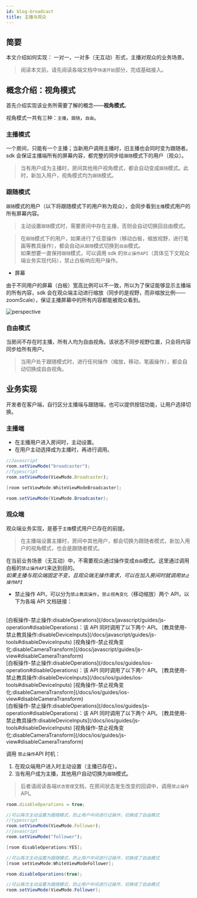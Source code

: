 ```yaml
---
id: blog-broadcast
title: 主播与观众
---
```


## 简要

本文介绍如何实现： 一对一，一对多（无互动）形式，主播对观众的业务场景。

>阅读本文前，请先阅读各端文档中`快速开始`部分，完成基础接入。

## 概念介绍：视角模式<span class="anchor" id="viewmode">

首先介绍实现该业务所需要了解的概念——**视角模式**。

视角模式一共有三种：`主播`，`跟随`，`自由`。

### 主播模式

一个房间，只能有一个主播；当新用户调用主播时，旧主播也会同时变为跟随者。  
sdk 会保证主播端所有的屏幕内容，都完整的同步给`跟随`模式下的用户（观众）。

>当有用户成为主播时，房间其他用户视角模式，都会自动变成`跟随`模式。此时，新加入用户，视角模式均为`跟随`模式。

### 跟随模式

`跟随`模式的用户（以下将跟随模式下的用户称为观众），会同步看到`主播`模式用户的所有屏幕内容。  

>主动设置`跟随`模式时，需要房间中存在主播，否则会自动切换回自由模式。

>在`跟随`模式下的用户，如果进行了任意操作（移动白板，缩放视野，进行笔画等教具操作），都会自动从`跟随`模式切换到`自由`模式。  
如果想要一直保持`跟随`模式，可以调用 sdk 的`禁止操作API`（具体见下文观众端业务实现代码），禁止白板响应用户操作。
 
* 屏幕

由于不同用户的屏幕（白板）宽高比例可以不一致，所以为了保证能够显示主播端的所有内容，sdk 会在观众端主动进行缩放（同步的是视野，而非缩放比例——zoomScale），保证主播屏幕中的所有内容都能被观众看到。

![perspective](/screenshot/perspective.jpeg)

### 自由模式

当房间不存在时主播，所有人均为自由视角。该状态不同步视野位置，只会将内容同步给所有用户。

>当用户处于跟随模式时，进行任何操作（缩放，移动，笔画操作），都会自动切换成自由视角。  

## 业务实现<span class="anchor" id="implement">

开发者在客户端，自行区分主播端与跟随端，也可以提供按钮功能，让用户选择切换。

### 主播端

* 在主播用户进入房间时，主动设置。
* 在用户主动选择成为主播时，再进行调用。

<!--DOCUSAURUS_CODE_TABS-->
<!--Web-->
```typescript
//Javascript 
room.setViewMode("broadcaster");
//Typescript
room.setViewMode(ViewMode.Broadcaster);
```
<!--iOS/Objective-C-->
```Objective-C
[room setViewMode:WhiteViewModeBroadcaster];
```
<!--Android/Java-->
```Java
room.setViewMode(ViewMode.Broadcaster);
```

<!--END_DOCUSAURUS_CODE_TABS-->

### 观众端

观众端业务实现，是基于`主播`模式用户已存在的前提。

>在主播端设置主播时，房间中其他用户，都会切换为跟随者模式，新加入用户的视角模式，也会是跟随者模式。

在当前业务场景（无互动）中，不需要观众通过操作变成`自由`模式。这里通过调用白板的`禁止操作API`来达到目的。  
*如果主播与观众端固定不变，且观众端无操作需求，可以在加入房间时就调用`禁止操作API`*

* 禁止操作 API，可以分为`禁止教具操作`，`禁止视角变化`（移动缩放）两个 API，以下为各端 API 文档链接：

<!--DOCUSAURUS_CODE_TABS-->
<!--Web/Typescript-->
<br>
[白板操作-禁止操作:disableOperations](/docs/javascript/guides/js-operation#disableOperations)：该 API 同时调用了以下两个 API。  
[教具使用-禁止教具操作:disableDeviceInputs](/docs/javascript/guides/js-tools#disableDeviceInputs)  
[视角操作-禁止视角变化:disableCameraTransform](/docs/javascript/guides/js-view#disableCameraTransform)
<!--iOS/Objective-C-->
<br>
[白板操作-禁止操作:disableOperations](/docs/ios/guides/ios-operation#disableOperations)：该 API 同时调用了以下两个 API。  
[教具使用-禁止教具操作:disableDeviceInputs](/docs/ios/guides/ios-tools#disableDeviceInputs)  
[视角操作-禁止视角变化:disableCameraTransform](/docs/ios/guides/ios-view#disableCameraTransform)
<!--Android/Java-->
<br>
[白板操作-禁止操作:disableOperations](/docs/ios/guides/js-operation#disableOperations)：该 API 同时调用了以下两个 API。  
[教具使用-禁止教具操作:disableDeviceInputs](/docs/ios/guides/js-tools#disableDeviceInputs)  
[视角操作-禁止视角变化:disableCameraTransform](/docs/ios/guides/js-view#disableCameraTransform)
<!--END_DOCUSAURUS_CODE_TABS-->

调用 `禁止操作`API 时机：

1. 在观众端用户进入时主动设置（主播已存在）。
1. 当有用户成为主播，其他用户自动切换为`跟随`模式。

>后者请阅读各端`状态管理`文档，在房间状态发生改变的回调中，调用`禁止操作`API。

<!--DOCUSAURUS_CODE_TABS-->
<!--Web-->
```js
room.disableOperations = true;

//可以再次主动设置为跟随模式，防止用户中间进行过操作，切换成了自由模式
//typescript
room.setViewMode(ViewMode.Follower);
//javascript
room.setViewMode("follower");
```
<!--iOS/Objective-C-->
```Objective-C
[room disableOperations:YES];

//可以再次主动设置为跟随模式，防止用户中间进行过操作，切换成了自由模式
[room setViewMode:WhiteViewModeFollower];
```
<!--Android/Java-->
```Java
room.disableOperations(true);

//可以再次主动设置为跟随模式，防止用户中间进行过操作，切换成了自由模式
room.setViewMode(ViewMode.Follower);
```
<!--END_DOCUSAURUS_CODE_TABS-->
